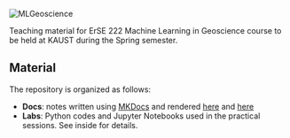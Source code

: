 ![MLGeoscience](logo.png)

Teaching material for ErSE 222 Machine Learning in Geoscience course to be held at KAUST during the Spring semester.

## Material

The repository is organized as follows:

- **Docs**: notes written using [MKDocs](https://www.mkdocs.org) and rendered [here](https://dig-kaust.github.io/MLgeoscience/)
  and [here](http://mrava87.curve.space)
- **Labs**:  Python codes and Jupyter Notebooks used in the practical sessions. See inside for details.
